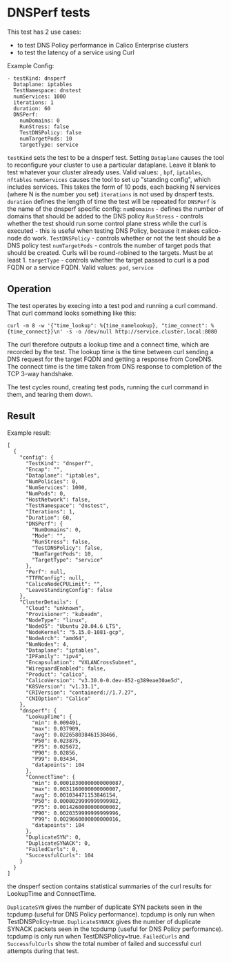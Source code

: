 # DNSPerf tests

This test has 2 use cases:
- to test DNS Policy performance in Calico Enterprise clusters
- to test the latency of a service using Curl

Example Config:
```
- testKind: dnsperf
  Dataplane: iptables
  TestNamespace: dnstest
  numServices: 1000
  iterations: 1
  duration: 60
  DNSPerf:
    numDomains: 0
    RunStress: false
    TestDNSPolicy: false
    numTargetPods: 10
    targetType: service
```
`testKind` sets the test to be a dnsperf test.
Setting `Dataplane` causes the tool to reconfigure your cluster to use a particular dataplane.  Leave it blank to test whatever your cluster already uses.  Valid values: <blank>, `bpf`, `iptables`, `nftables`
`numServices` causes the tool to set up "standing config", which includes services.  This takes the form of 10 pods, each backing N services (where N is the number you set)
`iterations` is not used by dnsperf tests.
`duration` defines the length of time the test will be repeated for
`DNSPerf` is the name of the dnsperf specific config:
    `numDomains` - defines the number of domains that should be added to the DNS policy
    `RunStress` - controls whether the test should run some control plane stress while the curl is executed - this is useful when testing DNS Policy, because it makes calico-node do work.
    `TestDNSPolicy` - controls whether or not the test should be a DNS policy test
    `numTargetPods` - controls the number of target pods that should be created.  Curls will be round-robined to the targets. Must be at least 1.
    `targetType` - controls whether the target passed to curl is a pod FQDN or a service FQDN.  Valid values: `pod`, `service`


## Operation
The test operates by execing into a test pod and running a curl command.  That curl command looks something like this:
```
curl -m 8 -w '{"time_lookup": %{time_namelookup}, "time_connect": %{time_connect}}\n' -s -o /dev/null http://service.cluster.local:8080
```
The curl therefore outputs a lookup time and a connect time, which are recorded by the test.  The lookup time is the time between curl sending a DNS request for the target FQDN and getting a response from CoreDNS.  The connect time is the time taken from DNS response to completion of the TCP 3-way handshake.

The test cycles round, creating test pods, running the curl command in them, and tearing them down.


## Result
Example result:
```
[
  {
    "config": {
      "TestKind": "dnsperf",
      "Encap": "",
      "Dataplane": "iptables",
      "NumPolicies": 0,
      "NumServices": 1000,
      "NumPods": 0,
      "HostNetwork": false,
      "TestNamespace": "dnstest",
      "Iterations": 1,
      "Duration": 60,
      "DNSPerf": {
        "NumDomains": 0,
        "Mode": "",
        "RunStress": false,
        "TestDNSPolicy": false,
        "NumTargetPods": 10,
        "TargetType": "service"
      },
      "Perf": null,
      "TTFRConfig": null,
      "CalicoNodeCPULimit": "",
      "LeaveStandingConfig": false
    },
    "ClusterDetails": {
      "Cloud": "unknown",
      "Provisioner": "kubeadm",
      "NodeType": "linux",
      "NodeOS": "Ubuntu 20.04.6 LTS",
      "NodeKernel": "5.15.0-1081-gcp",
      "NodeArch": "amd64",
      "NumNodes": 4,
      "Dataplane": "iptables",
      "IPFamily": "ipv4",
      "Encapsulation": "VXLANCrossSubnet",
      "WireguardEnabled": false,
      "Product": "calico",
      "CalicoVersion": "v3.30.0-0.dev-852-g389eae30ae5d",
      "K8SVersion": "v1.33.1",
      "CRIVersion": "containerd://1.7.27",
      "CNIOption": "Calico"
    },
    "dnsperf": {
      "LookupTime": {
        "min": 0.009491,
        "max": 0.037909,
        "avg": 0.022658038461538466,
        "P50": 0.023875,
        "P75": 0.025672,
        "P90": 0.02856,
        "P99": 0.03434,
        "datapoints": 104
      },
      "ConnectTime": {
        "min": 0.00018300000000000087,
        "max": 0.0031160000000000007,
        "avg": 0.001034471153846154,
        "P50": 0.0008029999999999982,
        "P75": 0.0014260000000000002,
        "P90": 0.0020359999999999996,
        "P99": 0.0029660000000000016,
        "datapoints": 104
      },
      "DuplicateSYN": 0,
      "DuplicateSYNACK": 0,
      "FailedCurls": 0,
      "SuccessfulCurls": 104
    }
  }
]
```
the dnsperf section contains statistical summaries of the curl results for LookupTime and ConnectTime.

`DuplicateSYN` gives the number of duplicate SYN packets seen in the tcpdump (useful for DNS Policy performance).  tcpdump is only run when TestDNSPolicy=true.
`DuplicateSYNACK` gives the number of duplicate SYNACK packets seen in the tcpdump (useful for DNS Policy performance). tcpdump is only run when TestDNSPolicy=true.
`FailedCurls` and `SuccessfulCurls` show the total number of failed and successful curl attempts during that test.